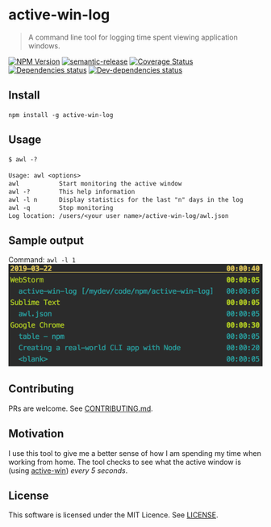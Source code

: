 
# active-win-log

> A command line tool for logging time spent viewing application windows.

<!--[]-->

<!--[RM_BADGES]-->
[![NPM Version](https://img.shields.io/npm/v/active-win-log.svg?style=flat-square)](http://npm.im/active-win-log)
[![semantic-release](https://img.shields.io/badge/%20%20%F0%9F%93%A6%F0%9F%9A%80-semantic--release-e10079.svg)](https://github.com/semantic-release/semantic-release)
[![Coverage Status](https://coveralls.io/repos/github/uglow/active-win-log/badge.svg?branch=master)](https://coveralls.io/github/uglow/active-win-log?branch=master)
[![Dependencies status](https://david-dm.org/uglow/active-win-log/status.svg?theme=shields.io)](https://david-dm.org/uglow/active-win-log#info=dependencies)
[![Dev-dependencies status](https://david-dm.org/uglow/active-win-log/dev-status.svg?theme=shields.io)](https://david-dm.org/uglow/active-win-log#info=devDependencies)


## Install

    npm install -g active-win-log


<!--[]-->

## Usage

```
$ awl -?

Usage: awl <options>
awl           Start monitoring the active window
awl -?        This help information
awl -l n      Display statistics for the last "n" days in the log
awl -q        Stop monitoring
Log location: /users/<your user name>/active-win-log/awl.json

```

## Sample output
Command: `awl -l 1`
![screen shot](screenshot.png)

## Contributing

PRs are welcome. See [CONTRIBUTING.md](CONTRIBUTING.md).

## Motivation

I use this tool to give me a better sense of how I am spending my time when working from home. The tool checks
to see what the active window is (using [active-win](https://www.npmjs.com/package/active-win)) _every 5 seconds_. 

## License

This software is licensed under the MIT Licence. See [LICENSE](LICENSE).


